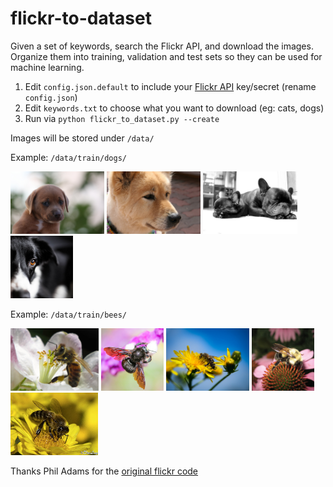 flickr-to-dataset
==================

Given a set of keywords, search the Flickr API, and download the images. 
Organize them into training, validation and test sets so they can be used 
for machine learning.

1. Edit `config.json.default` to include your [Flickr API](https://www.flickr.com/services/api/) key/secret (rename `config.json`)
2. Edit `keywords.txt` to choose what you want to download (eg: cats, dogs)
3. Run via `python flickr_to_dataset.py --create`

Images will be stored under `/data/`


Example: `/data/train/dogs/`

<img src="/examples/cats-dogs/train/dogs/dogs-10193910886.jpg" height="100" title="Dog"> <img src="/examples/cats-dogs/train/dogs/dogs-125320524.jpg" height="100" title="Dog"> <img src="/examples/cats-dogs/train/dogs/dogs-20318271389.jpg" height="100" title="Dog"> <img src="/examples/cats-dogs/train/dogs/dogs-15096900534.jpg" height="100" title="Dog">


Example: `/data/train/bees/`

<img src="/examples/bees-wasps/train/bees/bees-10444381654.jpg" height="100" title="Bee"> <img src="/examples/bees-wasps/train/bees/bees-14212550492.jpg" height="100" title="Bee"> <img src="/examples/bees-wasps/train/bees/bees-15179150740.jpg" height="100" title="Bee"> <img src="/examples/bees-wasps/train/bees/bees-205635100.jpg" height="100" title="Bee"> <img src="/examples/bees-wasps/train/bees/bees-3168822965.jpg" height="100" title="Bee">




Thanks Phil Adams for the [original flickr code](https://github.com/philadams/flickr-images-grab)
